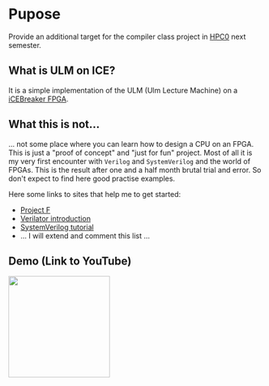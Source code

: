 # Pupose

Provide an additional target for the compiler class project in 
[HPC0](https://www.mathematik.uni-ulm.de/numerik/hpc/ss22/hpc0/index.html)
next semester.

## What is ULM on ICE?

It is a simple implementation of the ULM (Ulm Lecture Machine) on a
[iCEBreaker FPGA](https://1bitsquared.com/products/icebreaker).

## What this is not...

... not some place where you can learn how to design a CPU on an FPGA. This is
just a "proof of concept" and "just for fun" project. Most of all it is my very
first encounter with `Verilog` and `SystemVerilog` and the world of FPGAs. This
is the result after one and a half month brutal trial and error. So don't
expect to find here good practise examples.

Here some links to sites that help me to get started:
- [Project F](https://projectf.io)
- [Verilator introduction](https://itsembedded.com/dhd/verilator_1/)
- [SystemVerilog tutorial](https://www.chipverify.com/systemverilog/systemverilog-tutorial)
- ... I will extend and comment this list ...


## Demo (Link to YouTube)

[<img src="https://github.com/michael-lehn/icebreaker-examples/blob/main/09_ulm_on_ice/demo.png" width="200">](https://youtu.be/jYW8OXb68nw)
